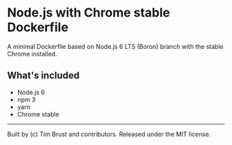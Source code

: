 # Node.js with Chrome stable Dockerfile

A minimal Dockerfile based on Node.js 6 LTS (Boron) branch with the stable Chrome installed.

## What's included

* Node.js 6
* npm 3
* yarn
* Chrome stable

---
Built by (c) Tim Brust and contributors. Released under the MIT license.
